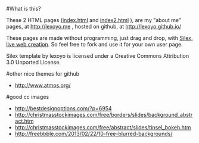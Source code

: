 #What is this?

These 2 HTML pages ([index.html](http://lexoyo.github.io/index.html) and [index2.html](http://lexoyo.github.io/index2.html) ), are my "about me" pages, at http://lexoyo.me , hosted on github, at http://lexoyo.github.io/

These pages are made without programming, just drag and drop, with [Silex, live web creation](http://www.silex.me/). So feel free to fork and use it for your own user page.

Silex template by lexoyo is licensed under a Creative Commons Attribution 3.0 Unported License.

#other nice themes for github

* http://www.atmos.org/

#good cc images

* http://bestdesignoptions.com/?p=6954
* http://christmasstockimages.com/free/borders/slides/background_abstract.htm
* http://christmasstockimages.com/free/abstract/slides/tinsel_bokeh.htm
* http://freebbble.com/2013/02/22/10-free-blurred-backgrounds/
